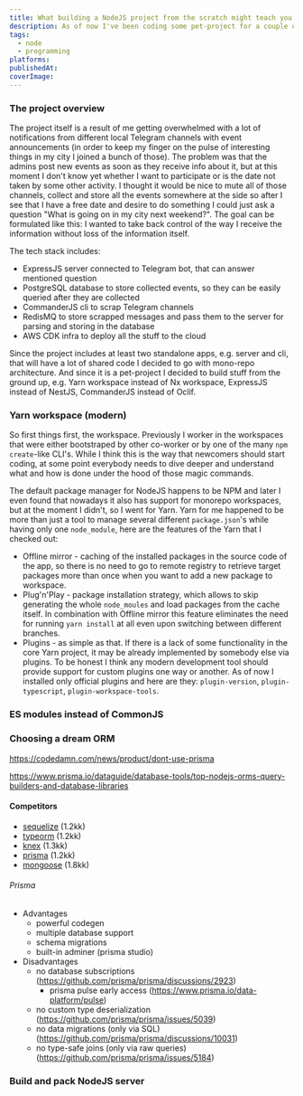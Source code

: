 ```yaml
---
title: What building a NodeJS project from the scratch might teach you
description: As of now I've been coding some pet-project for a couple of months. The main difference for me between regular job and a pet-project is a freedom of choice and no deadlines. While the job simply enough must be done, which affects the frameworks we as a developers use, the conventions we follow, the trade-offs we accept, the pet-projects don't limit us at all. We can use an alternative library to what we already know just for the sake of learning on the way, we can dive deep into GitHub issues of some third-party library bug instead of dealing with infinite workarounds and so on. So when I came up with an idea to write a little Telegram bot, I decided to use stuff that I'm aware of, but didn't quite work with it yet and now I want to share with you what I learned
tags:
  - node
  - programming
platforms:
publishedAt:
coverImage:
---
```


### The project overview

The project itself is a result of me getting overwhelmed with a lot of notifications from different local Telegram channels with event announcements (in order to keep my finger on the pulse of interesting things in my city I joined a bunch of those). The problem was that the admins post new events as soon as they receive info about it, but at this moment I don't know yet whether I want to participate or is the date not taken by some other activity. I thought it would be nice to mute all of those channels, collect and store all the events somewhere at the side so after I see that I have a free date and desire to do something I could just ask a question "What is going on in my city next weekend?". The goal can be formulated like this: I wanted to take back control of the way I receive the information without loss of the information itself.

The tech stack includes:

- ExpressJS server connected to Telegram bot, that can answer mentioned question
- PostgreSQL database to store collected events, so they can be easily queried after they are collected
- CommanderJS cli to scrap Telegram channels
- RedisMQ to store scrapped messages and pass them to the server for parsing and storing in the database
- AWS CDK infra to deploy all the stuff to the cloud

Since the project includes at least two standalone apps, e.g. server and cli, that will have a lot of shared code I decided to go with mono-repo architecture. And since it is a pet-project I decided to build stuff from the ground up, e.g. Yarn workspace instead of Nx workspace, ExpressJS instead of NestJS, CommanderJS instead of Oclif.

### Yarn workspace (modern)

So first things first, the workspace. Previously I worker in the workspaces that were either bootstraped by other co-worker or by one of the many `npm create`-like CLI's. While I think this is the way that newcomers should start coding, at some point everybody needs to dive deeper and understand what and how is done under the hood of those magic commands.

The default package manager for NodeJS happens to be NPM and later I even found that nowadays it also has support for monorepo workspaces, but at the moment I didn't, so I went for Yarn. Yarn for me happened to be more than just a tool to manage several different `package.json`'s while having only one `node_module`, here are the features of the Yarn that I checked out:

- Offline mirror - caching of the installed packages in the source code of the app, so there is no need to go to remote registry to retrieve target packages more than once when you want to add a new package to workspace.
- Plug'n'Play - package installation strategy, which allows to skip generating the whole `node_moules` and load packages from the cache itself. In combination with Offline mirror this feature eliminates the need for running `yarn install` at all even upon switching between different branches.
- Plugins - as simple as that. If there is a lack of some functionality in the core Yarn project, it may be already implemented by somebody else via plugins. To be honest I think any modern development tool should provide support for custom plugins one way or another. As of now I installed only official plugins and here are they: `plugin-version`, `plugin-typescript`, `plugin-workspace-tools`.

### ES modules instead of CommonJS

### Choosing a dream ORM

https://codedamn.com/news/product/dont-use-prisma

https://www.prisma.io/dataguide/database-tools/top-nodejs-orms-query-builders-and-database-libraries

#### Competitors

- [sequelize](https://www.npmjs.com/package/sequelize) (1.2kk)
- [typeorm](https://www.npmjs.com/package/typeorm) (1.2kk)
- [knex](https://www.npmjs.com/package/knex) (1.3kk)
- [prisma](https://www.npmjs.com/package/prisma) (1.2kk)
- [mongoose](https://www.npmjs.com/package/mongoose) (1.8kk)

###### Prisma

- Advantages
  - powerful codegen
  - multiple database support
  - schema migrations
  - built-in adminer (prisma studio)
- Disadvantages
  - no database subscriptions (https://github.com/prisma/prisma/discussions/2923)
    - prisma pulse early access (https://www.prisma.io/data-platform/pulse)
  - no custom type deserialization (https://github.com/prisma/prisma/issues/5039)
  - no data migrations (only via SQL) (https://github.com/prisma/prisma/discussions/10031)
  - no type-safe joins (only via raw queries) (https://github.com/prisma/prisma/issues/5184)

### Build and pack NodeJS server
